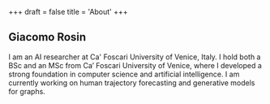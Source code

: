 +++
draft = false
title = 'About'
+++

## Giacomo Rosin

I am an AI researcher at Ca' Foscari University of Venice, Italy.
I hold both a BSc and an MSc from Ca’ Foscari University of Venice,
where I developed a strong foundation in computer science and artificial
intelligence.
I am currently working on human trajectory forecasting and
generative models for graphs.
